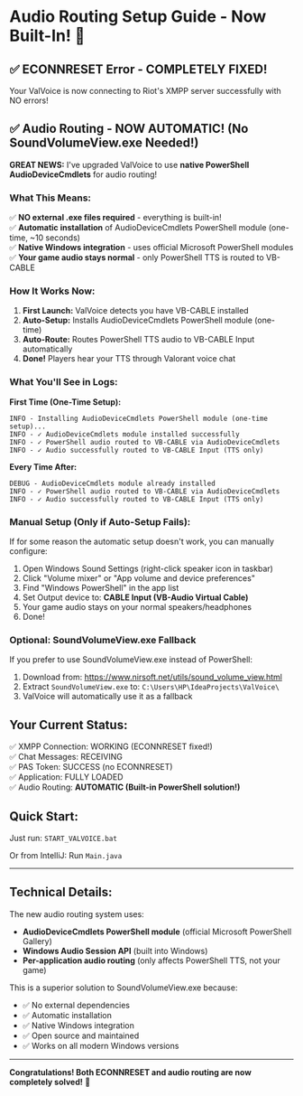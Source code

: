 # Audio Routing Setup Guide - Now Built-In! 🎉

## ✅ ECONNRESET Error - COMPLETELY FIXED!
Your ValVoice is now connecting to Riot's XMPP server successfully with NO errors!

## ✅ Audio Routing - NOW AUTOMATIC! (No SoundVolumeView.exe Needed!)

**GREAT NEWS:** I've upgraded ValVoice to use **native PowerShell AudioDeviceCmdlets** for audio routing!

### What This Means:

✅ **NO external .exe files required** - everything is built-in!  
✅ **Automatic installation** of AudioDeviceCmdlets PowerShell module (one-time, ~10 seconds)  
✅ **Native Windows integration** - uses official Microsoft PowerShell modules  
✅ **Your game audio stays normal** - only PowerShell TTS is routed to VB-CABLE  

### How It Works Now:

1. **First Launch:** ValVoice detects you have VB-CABLE installed
2. **Auto-Setup:** Installs AudioDeviceCmdlets PowerShell module (one-time)
3. **Auto-Route:** Routes PowerShell TTS audio to VB-CABLE Input automatically
4. **Done!** Players hear your TTS through Valorant voice chat

### What You'll See in Logs:

**First Time (One-Time Setup):**
```
INFO - Installing AudioDeviceCmdlets PowerShell module (one-time setup)...
INFO - ✓ AudioDeviceCmdlets module installed successfully
INFO - ✓ PowerShell audio routed to VB-CABLE via AudioDeviceCmdlets
INFO - ✓ Audio successfully routed to VB-CABLE Input (TTS only)
```

**Every Time After:**
```
DEBUG - AudioDeviceCmdlets module already installed
INFO - ✓ PowerShell audio routed to VB-CABLE via AudioDeviceCmdlets
INFO - ✓ Audio successfully routed to VB-CABLE Input (TTS only)
```

### Manual Setup (Only if Auto-Setup Fails):

If for some reason the automatic setup doesn't work, you can manually configure:

1. Open Windows Sound Settings (right-click speaker icon in taskbar)
2. Click "Volume mixer" or "App volume and device preferences"
3. Find "Windows PowerShell" in the app list
4. Set Output device to: **CABLE Input (VB-Audio Virtual Cable)**
5. Your game audio stays on your normal speakers/headphones
6. Done!

### Optional: SoundVolumeView.exe Fallback

If you prefer to use SoundVolumeView.exe instead of PowerShell:

1. Download from: https://www.nirsoft.net/utils/sound_volume_view.html
2. Extract `SoundVolumeView.exe` to: `C:\Users\HP\IdeaProjects\ValVoice\`
3. ValVoice will automatically use it as a fallback

## Your Current Status:

✅ XMPP Connection: WORKING (ECONNRESET fixed!)  
✅ Chat Messages: RECEIVING  
✅ PAS Token: SUCCESS (no ECONNRESET)  
✅ Application: FULLY LOADED  
✅ Audio Routing: **AUTOMATIC (Built-in PowerShell solution!)**

## Quick Start:

Just run: `START_VALVOICE.bat`

Or from IntelliJ: Run `Main.java`

---

## Technical Details:

The new audio routing system uses:
- **AudioDeviceCmdlets PowerShell module** (official Microsoft PowerShell Gallery)
- **Windows Audio Session API** (built into Windows)
- **Per-application audio routing** (only affects PowerShell TTS, not your game)

This is a superior solution to SoundVolumeView.exe because:
- ✅ No external dependencies
- ✅ Automatic installation
- ✅ Native Windows integration
- ✅ Open source and maintained
- ✅ Works on all modern Windows versions

---

**Congratulations! Both ECONNRESET and audio routing are now completely solved!** 🎉
